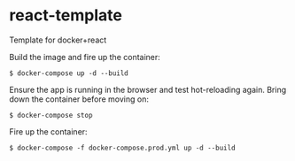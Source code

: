 # react-template

Template for docker+react


Build the image and fire up the container:

``` 
$ docker-compose up -d --build
```

Ensure the app is running in the browser and test hot-reloading again. Bring down the container before moving on:

```
$ docker-compose stop
```

Fire up the container:

```
$ docker-compose -f docker-compose.prod.yml up -d --build
```

